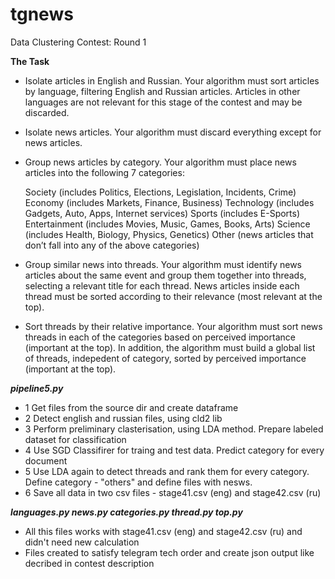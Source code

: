 # tgnews
Data Clustering Contest: Round 1 

**The Task**



- Isolate articles in English and Russian. Your algorithm must sort articles by language, filtering English and Russian articles. Articles in other languages are not relevant for this stage of the contest and may be discarded.

- Isolate news articles. Your algorithm must discard everything except for news articles.

- Group news articles by category. Your algorithm must place news articles into the following 7 categories:

  Society (includes Politics, Elections, Legislation, Incidents, Crime)
  Economy (includes Markets, Finance, Business)
  Technology (includes Gadgets, Auto, Apps, Internet services)
  Sports (includes E-Sports)
  Entertainment (includes Movies, Music, Games, Books, Arts)
  Science (includes Health, Biology, Physics, Genetics)
  Other (news articles that don’t fall into any of the above categories)
- Group similar news into threads. Your algorithm must identify news articles about the same event and group them together into threads, selecting a relevant title for each thread. News articles inside each thread must be sorted according to their relevance (most relevant at the top).

- Sort threads by their relative importance. Your algorithm must sort news threads in each of the categories based on perceived importance (important at the top). In addition, the algorithm must build a global list of threads, indepedent of category, sorted by perceived importance (important at the top).

***pipeline5.py***
- 1 Get files from the source dir and create dataframe
- 2 Detect english and russian files, using cld2 lib
- 3 Perform preliminary clasterisation, using LDA method. Prepare labeled dataset for classification
- 4 Use SGD Classifirer for traing and test data. Predict category for every document
- 5 Use LDA again to detect threads and rank them for every category. Define category - "others" and define files with nesws.
- 6 Save all data in two csv files - stage41.csv (eng) and stage42.csv (ru)

***languages.py news.py categories.py thread.py top.py***

- All this files works with stage41.csv (eng) and stage42.csv (ru) and didn't need new calculation
- Files created to satisfy telegram tech order and create json output like decribed in contest description




    
